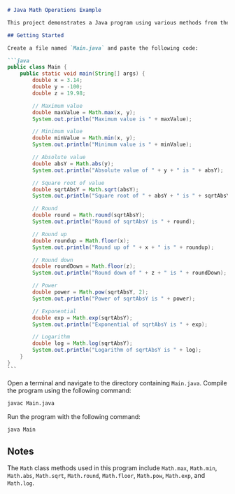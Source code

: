 ````markdown
# Java Math Operations Example

This project demonstrates a Java program using various methods from the `Math` class to perform mathematical operations like finding maximum and minimum values, calculating absolute values, square roots, rounding, powers, exponentials, and logarithms.

## Getting Started

Create a file named `Main.java` and paste the following code:

```java
public class Main {
    public static void main(String[] args) {
        double x = 3.14;
        double y = -100;
        double z = 19.98;

        // Maximum value
        double maxValue = Math.max(x, y);
        System.out.println("Maximum value is " + maxValue);

        // Minimum value
        double minValue = Math.min(x, y);
        System.out.println("Minimum value is " + minValue);

        // Absolute value
        double absY = Math.abs(y);
        System.out.println("Absolute value of " + y + " is " + absY);

        // Square root of value
        double sqrtAbsY = Math.sqrt(absY);
        System.out.println("Square root of " + absY + " is " + sqrtAbsY);

        // Round
        double round = Math.round(sqrtAbsY);
        System.out.println("Round of sqrtAbsY is " + round);

        // Round up
        double roundup = Math.floor(x);
        System.out.println("Round up of " + x + " is " + roundup);

        // Round down
        double roundDown = Math.floor(z);
        System.out.println("Round down of " + z + " is " + roundDown);

        // Power
        double power = Math.pow(sqrtAbsY, 2);
        System.out.println("Power of sqrtAbsY is " + power);

        // Exponential
        double exp = Math.exp(sqrtAbsY);
        System.out.println("Exponential of sqrtAbsY is " + exp);

        // Logarithm
        double log = Math.log(sqrtAbsY);
        System.out.println("Logarithm of sqrtAbsY is " + log);
    }
}
```
````

Open a terminal and navigate to the directory containing `Main.java`. Compile the program using the following command:

```sh
javac Main.java
```

Run the program with the following command:

```sh
java Main
```

## Notes

The `Math` class methods used in this program include `Math.max`, `Math.min`, `Math.abs`, `Math.sqrt`, `Math.round`, `Math.floor`, `Math.pow`, `Math.exp`, and `Math.log`.

```

```
